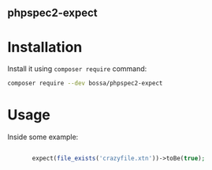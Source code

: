 phpspec2-expect
---------------

Installation
============

Install it using `composer require` command:

```bash
composer require --dev bossa/phpspec2-expect
```

Usage
=====

Inside some example:

```php

       expect(file_exists('crazyfile.xtn'))->toBe(true);

```
